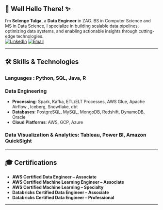 ## 👋 Well Hello There! ✨  

I’m **Selenge Tulga**, a **Data Engineer** in ZAG. BS in Computer Science and MS in Data Science, I specialize in building scalable data pipelines, optimizing data systems, and enabling actionable insights through cutting-edge technologies.  
[![LinkedIn](https://img.shields.io/badge/LinkedIn-0077B5?style=for-the-badge&logo=linkedin&logoColor=white)](https://www.linkedin.com/in/selenge-tulga/)
[![Email](https://img.shields.io/badge/Email-D14836?style=for-the-badge&logo=gmail&logoColor=white)](mailto:selengetu@gmail.com)

---

## 🛠️ Skills & Technologies  

### **Languages**  : Python, SQL, Java, R

### **Data Engineering**  
- **Processing**: Spark, Kafka, ETL/ELT Processes, AWS Glue, Apache Airflow , Iceberg, Snowflake, dbt
- **Databases**: PostgreSQL, MySQL, MongoDB, Redshift, DynamoDB, Oracle  
- **Cloud Platforms**: AWS, GCP, Azure

### **Data Visualization & Analytics**: Tableau, Power BI, Amazon QuickSight

---

## 🎓 Certifications  

- **AWS Certified Data Engineer – Associate**
- **AWS Certified Machine Learning Engineer – Associate**  
- **AWS Certified Machine Learning – Specialty**  
- **Databricks Certified Data Engineer – Associate**  
- **Databricks Certified Data Engineer – Professional**  

---

